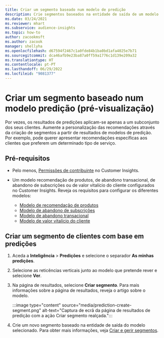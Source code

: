 ```yaml
---
title: Criar um segmento baseado num modelo de predição
description: Crie segmentos baseados na entidade de saída de um modelo de predição.
ms.date: 03/24/2021
ms.reviewer: mhart
ms.subservice: audience-insights
ms.topic: how-to
author: zacookmsft
ms.author: zacook
manager: shellyha
ms.openlocfilehash: d67594f2467c1a0fde84b1ba0bd1afa4025e7b71
ms.sourcegitcommit: dca46afb9e23ba87a0ff59a1776c1d139e209a32
ms.translationtype: HT
ms.contentlocale: pt-PT
ms.lasthandoff: 06/29/2022
ms.locfileid: "9081377"
---
```

# <a name="create-a-segment-based-on-a-prediction-model-preview"></a>Criar um segmento baseado num modelo predição (pré-visualização)

Por vezes, os resultados de predições aplicam-se apenas a um subconjunto dos seus clientes. Aumente a personalização das recomendações através da criação de segmentos a partir de resultados de modelos de predição. Por exemplo, pode querer apresentar recomendações específicas aos clientes que preferem um determinado tipo de serviço. 

## <a name="prerequisites"></a>Pré-requisitos

- Pelo menos, [Permissões de contribuinte](permissions.md) no Customer Insights.

- Um modelo recomendação de produtos, de abandono transacional, de abandono de subscrições ou de valor vitalício do cliente configurados no Customer Insights. Reveja os requisitos para configurar os diferentes modelos:

  - [Modelo de recomendação de produtos](predict-product-recommendation.md)
  - [Modelo de abandono de subscrições](predict-subscription-churn.md)
  - [Modelo de abandono transacional](predict-transactional-churn.md)
  - [Modelo de valor vitalício do cliente](predict-customer-lifetime-value.md)

## <a name="create-a-customer-segment-based-on-predictions"></a>Criar um segmento de clientes com base em predições

1. Aceda a **Inteligência** > **Predições** e selecione o separador **As minhas predições**.

1. Selecione as reticências verticais junto ao modelo que pretende rever e selecione **Ver**.

1. Na página de resultados, selecione **Criar segmento**. Para mais informações sobre a página de resultados, reveja o artigo sobre o modelo.

   :::image type="content" source="media/prediction-create-segment.png" alt-text="Captura de ecrã da página de resultados de predição com a ação Criar segmento realçada.":::

1. Crie um novo segmento baseado na entidade de saída do modelo selecionado. Para obter mais informações, veja [Criar e gerir segmentos](segments.md).